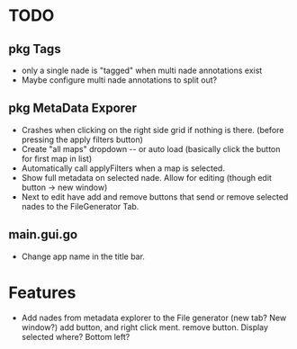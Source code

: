 # TODO

## pkg Tags

- only a single nade is "tagged" when multi nade annotations exist
- Maybe configure multi nade annotations to split out?

## pkg MetaData Exporer

- Crashes when clicking on the right side grid if nothing is there. (before pressing the apply filters button)
- Create "all maps" dropdown
-- or auto load (basically click the button for first map in list)
- Automatically call applyFilters when a map is selected.
- Show full metadata on selected nade. Allow for editing (though edit button -> new window)
- Next to edit have add and remove buttons that send or remove selected nades to the FileGenerator Tab.


## main.gui.go

- Change app name in the title bar.

# Features

- Add nades from metadata explorer to the File generator (new tab? New window?) add button, and right click ment. remove button. Display selected where? Bottom left?